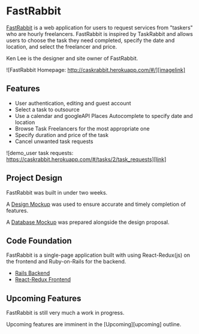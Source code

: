 # FastRabbit

[FastRabbit][homepage] is a web application for users to request services from "taskers" who are hourly freelancers. FastRabbit is inspired by TaskRabbit and allows users to choose the task they need completed, specify the date and location, and select the freelancer and price.

Ken Lee is the designer and site owner of FastRabbit.

![FastRabbit Homepage: http://caskrabbit.herokuapp.com/#/][imagelink]

## Features

- User authentication, editing and guest account
- Select a task to outsource
- Use a calendar and googleAPI Places Autocomplete to specify date and location
- Browse Task Freelancers for the most appropriate one
- Specify duration and price of the task
- Cancel unwanted task requests


![demo_user task requests: https://caskrabbit.herokuapp.com/#/tasks/2/task_requests][link]

## Project Design

FastRabbit was built in under two weeks.

A [Design Mockup][readme] was used to ensure accurate and timely completion of features.

A [Database Mockup][schema] was prepared alongside the design proposal.

## Code Foundation

FastRabbit is a single-page application built with using React-Redux(js) on the frontend and Ruby-on-Rails for the backend. 

- [Rails Backend][backend]
- [React-Redux Frontend][frontend]

## Upcoming Features

FastRabbit is still very much a work in progress.  

Upcoming features are imminent in the [Upcoming][upcoming] outline.

[imagelink]:http://res.cloudinary.com/dsaxhw9ii/image/upload/v1485130075/front-page_ecqngt.png
[link]:http://res.cloudinary.com/dsaxhw9ii/image/upload/v1485130620/demo-tasks_owrva7.png
[schema]: ./docs/schema.md
[readme]: ./docs/README.md
[backend]: ./docs/backend.md
[frontend]: ./docs/frontend.md
[future]: ./docs/future.md
[homepage]:http://caskrabbit.herokuapp.com/#/
